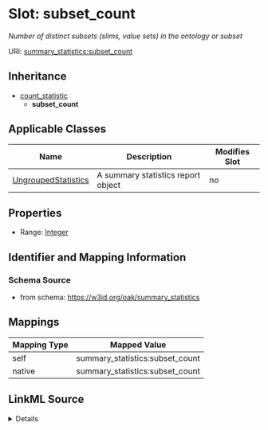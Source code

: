 

# Slot: subset_count


_Number of distinct subsets (slims, value sets) in the ontology or subset_





URI: [summary_statistics:subset_count](https://w3id.org/oaklib/summary_statistics.subset_count)




## Inheritance

* [count_statistic](count_statistic.md)
    * **subset_count**






## Applicable Classes

| Name | Description | Modifies Slot |
| --- | --- | --- |
| [UngroupedStatistics](UngroupedStatistics.md) | A summary statistics report object |  no  |







## Properties

* Range: [Integer](Integer.md)





## Identifier and Mapping Information







### Schema Source


* from schema: https://w3id.org/oak/summary_statistics




## Mappings

| Mapping Type | Mapped Value |
| ---  | ---  |
| self | summary_statistics:subset_count |
| native | summary_statistics:subset_count |




## LinkML Source

<details>
```yaml
name: subset_count
description: Number of distinct subsets (slims, value sets) in the ontology or subset
from_schema: https://w3id.org/oak/summary_statistics
rank: 1000
is_a: count_statistic
alias: subset_count
owner: UngroupedStatistics
domain_of:
- UngroupedStatistics
range: integer

```
</details>